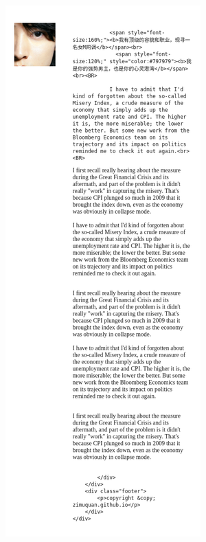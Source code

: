 <html lang="en">
<head>
<meta charset="utf-8">
<style>
    body {
        font: 14px; 
        font-family:"微软雅黑","黑体","宋体";
        margin: 0px;
    }
    .header {
        padding: 10px 20px;
        background: #ffffff; 
    }
    .header h1 {
        font-size: 24px;
    }
    .container {
        width: 90%;
        background: #ffffff; 
    }
    .nav, .section {
        float: left; 
        padding: 20px;
        min-height: 170px;
        box-sizing: border-box;
    }
    .nav {            
        width: 30%;             
        background: #ffffff;
    }
    .section {
        width: 70%;
    }
    .nav ul {
        list-style: none; 
        line-height: 24px;
        padding: 0px; 
    }
    .nav ul li a {
        color: #333;
    }    
    .clearfix:after {
        content: ".";
        display: block;
        height: 0;
        clear: both;
        visibility: hidden;
    }
    .footer {
        background: #ffffff;            
        text-align: center;
        padding: 5px;
    }
</style>
</head>
<body align="center">
    <div class="container">
        <div class="header">
        </div>
        <div class="wrapper clearfix">
            <div class="nav">
                <img src="front.png" width="300">
            </div>
            <div class="section" align="left">

                <span style="font-size:160%;"><b>我有顶级的容貌和职业，现寻一名女M网调</b></span><br>
                  <span style="font-size:120%;" style="color:#797979"><b>我是你的强势男主，也是你的心灵港湾</b></span><br><BR>
                
                I have to admit that I'd kind of forgotten about the so-called Misery Index, a crude measure of the economy that simply adds up the unemployment rate and CPI. The higher it is, the more miserable; the lower the better. But some new work from the Bloomberg Economics team on its trajectory and its impact on politics reminded me to check it out again.<br><BR>

I first recall really hearing about the measure during the Great Financial Crisis and its aftermath, and part of the problem is it didn't really "work" in capturing the misery. That's because CPI plunged so much in 2009 that it brought the index down, even as the economy was obviously in collapse mode.<br><BR>
               I have to admit that I'd kind of forgotten about the so-called Misery Index, a crude measure of the economy that simply adds up the unemployment rate and CPI. The higher it is, the more miserable; the lower the better. But some new work from the Bloomberg Economics team on its trajectory and its impact on politics reminded me to check it out again.<br><BR>

I first recall really hearing about the measure during the Great Financial Crisis and its aftermath, and part of the problem is it didn't really "work" in capturing the misery. That's because CPI plunged so much in 2009 that it brought the index down, even as the economy was obviously in collapse mode.<br><BR>         I have to admit that I'd kind of forgotten about the so-called Misery Index, a crude measure of the economy that simply adds up the unemployment rate and CPI. The higher it is, the more miserable; the lower the better. But some new work from the Bloomberg Economics team on its trajectory and its impact on politics reminded me to check it out again.<br><BR>

I first recall really hearing about the measure during the Great Financial Crisis and its aftermath, and part of the problem is it didn't really "work" in capturing the misery. That's because CPI plunged so much in 2009 that it brought the index down, even as the economy was obviously in collapse mode.<br><BR>
                
            </div>
        </div>
        <div class="footer">
            <p>copyright &copy; zimuquan.github.io</p>
        </div>
    </div>
</body>
</html>
